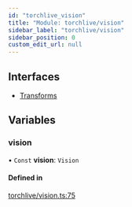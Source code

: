 ```yaml
---
id: "torchlive_vision"
title: "Module: torchlive/vision"
sidebar_label: "torchlive/vision"
sidebar_position: 0
custom_edit_url: null
---
```


## Interfaces

- [Transforms](../interfaces/torchlive_vision.transforms.md)

## Variables

### vision

• `Const` **vision**: `Vision`

#### Defined in

[torchlive/vision.ts:75](https://github.com/pytorch/live/blob/32554ae/react-native-pytorch-core/src/torchlive/vision.ts#L75)
